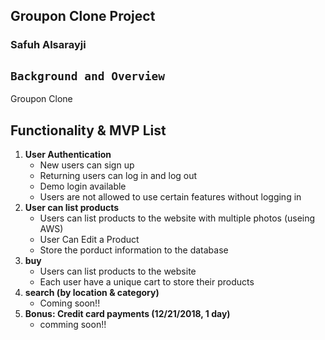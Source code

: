 
## Groupon Clone Project
### Safuh Alsarayji


## `Background and Overview`  
  Groupon Clone

## Functionality & MVP List
1. __User Authentication__
    - New users can sign up
    - Returning users can log in and log out
    - Demo login available
    - Users are not allowed to use certain features without logging in
2. __User can list products__
    - Users can list products to the website with multiple photos (useing AWS)
    - User Can Edit a Product
    - Store the porduct information to the database
3. __buy__
    - Users can list products to the website
    - Each user have a unique cart to store their products
4. __search (by location & category)__
    - Coming soon!!
5. __Bonus: Credit card payments (12/21/2018, 1 day)__
    - comming soon!!
